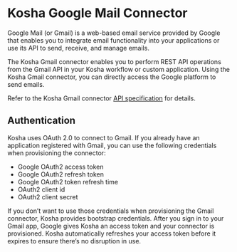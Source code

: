 # Kosha Google Mail Connector

Google Mail (or Gmail) is a web-based email service provided by Google that enables you to integrate email functionality into your applications or use its API to send, receive, and manage emails.

The Kosha Gmail connector enables you to perform REST API operations from the Gmail API in your Kosha workflow or custom application. Using the Kosha Gmail connector, you can directly access the Google platform to send emails.

Refer to the Kosha Gmail connector [API specification](openapi.json) for details.

## Authentication

Kosha uses OAuth 2.0 to connect to Gmail. If you already have an application registered with Gmail, you can use the following credentials when provisioning the connector:

* Google OAuth2 access token
* Google OAuth2 refresh token
* Google OAuth2 token refresh time
* OAuth2 client id
* OAuth2 client secret

If you don’t want to use those credentials when provisioning the Gmail connector, Kosha provides bootstrap credentials. After you sign in to your Gmail app, Google gives Kosha an access token and your connector is provisioned. Kosha automatically refreshes your access token before it expires to ensure there’s no disruption in use.
